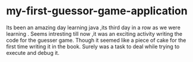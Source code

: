 # my-first-guessor-game-application
Its been an amazing day learning java ,its third day in a row as we were learning .
Seems intresting till now ,it was an exciting activity writing the code for the guesser game.
Though it seemed like a piece of cake for the first time writing it in the book.
Surely was a task to deal while trying to execute and debug it.

